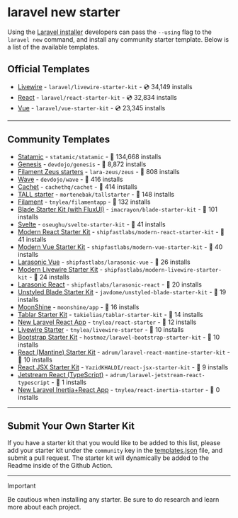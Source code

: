 # laravel new starter

Using the [Laravel installer](https://laravel.com/docs/installation#installing-php) developers can pass the `--using` flag to the `laravel new` command, and install any community starter template. Below is a list of the available templates.

## Official Templates

- [Livewire](https://github.com/laravel/livewire-starter-kit) - `laravel/livewire-starter-kit` - 💿 34,149 installs
- [React](https://github.com/laravel/react-starter-kit) - `laravel/react-starter-kit` - 💿 32,834 installs
- [Vue](https://github.com/laravel/vue-starter-kit) - `laravel/vue-starter-kit` - 💿 23,345 installs

---

## Community Templates

- [Statamic](https://github.com/statamic/statamic) - `statamic/statamic` - 💾 134,668 installs
- [Genesis](https://github.com/thedevdojo/genesis) - `devdojo/genesis` - 💾 8,872 installs
- [Filament Zeus starters](https://github.com/lara-zeus/zeus) - `lara-zeus/zeus` - 💾 808 installs
- [Wave](https://github.com/thedevdojo/wave) - `devdojo/wave` - 💾 416 installs
- [Cachet](https://github.com/cachethq/cachet) - `cachethq/cachet` - 💾 414 installs
- [TALL starter](https://github.com/mortenebak/tallstarter) - `mortenebak/tallstarter` - 💾 148 installs
- [Filament](https://github.com/tnylea/filamentapp) - `tnylea/filamentapp` - 💾 132 installs
- [Blade Starter Kit (with FluxUI)](https://github.com/imacrayon/blade-starter-kit) - `imacrayon/blade-starter-kit` - 💾 101 installs
- [Svelte](https://github.com/oseughu/svelte-starter-kit) - `oseughu/svelte-starter-kit` - 💾 41 installs
- [Modern React Starter Kit](https://github.com/shipfastlabs/modern-react-starter-kit) - `shipfastlabs/modern-react-starter-kit` - 💾 41 installs
- [Modern Vue Starter Kit](https://github.com/shipfastlabs/modern-vue-starter-kit) - `shipfastlabs/modern-vue-starter-kit` - 💾 40 installs
- [Larasonic Vue](https://github.com/shipfastlabs/larasonic-vue) - `shipfastlabs/larasonic-vue` - 💾 26 installs
- [Modern Livewire Starter Kit](https://github.com/shipfastlabs/modern-livewire-starter-kit) - `shipfastlabs/modern-livewire-starter-kit` - 💾 24 installs
- [Larasonic React](https://github.com/shipfastlabs/larasonic-react) - `shipfastlabs/larasonic-react` - 💾 20 installs
- [Unstyled Blade Starter Kit](https://github.com/javdome/unstyled-blade-starter-kit) - `javdome/unstyled-blade-starter-kit` - 💾 19 installs
- [MoonShine](https://github.com/moonshine-software/app) - `moonshine/app` - 💾 16 installs
- [Tablar Starter Kit](https://github.com/takielias/tablar-starter-kit) - `takielias/tablar-starter-kit` - 💾 14 installs
- [New Laravel React App](https://github.com/tnylea/react-starter) - `tnylea/react-starter` - 💾 12 installs
- [Livewire Starter](https://github.com/tnylea/livewire-starter) - `tnylea/livewire-starter` - 💾 10 installs
- [Bootstrap Starter Kit](https://github.com/hostmoz/laravel-bootstrap-starter-kit) - `hostmoz/laravel-bootstrap-starter-kit` - 💾 10 installs
- [React (Mantine) Starter Kit](https://github.com/adrum/laravel-react-mantine-starter-kit) - `adrum/laravel-react-mantine-starter-kit` - 💾 10 installs
- [React JSX Starter Kit](https://github.com/YazidKHALDI/react-jsx-starter-kit) - `YazidKHALDI/react-jsx-starter-kit` - 💾 9 installs
- [Jetstream React (TypeScript)](https://github.com/adrum/laravel-jetstream-react-typescript) - `adrum/laravel-jetstream-react-typescript` - 💾 1 installs
- [New Laravel Inertia+React App](https://github.com/tnylea/react-inertia-starter) - `tnylea/react-inertia-starter` - 💾 0 installs

---

## Submit Your Own Starter Kit

If you have a starter kit that you would like to be added to this list, please add your starter kit under the `community` key in the [templates.json](templates.json) file, and submit a pull request. The starter kit will dynamically be added to the Readme inside of the Github Action.

---

> [!IMPORTANT]
> Be cautious when installing any starter. Be sure to do research and learn more about each project.